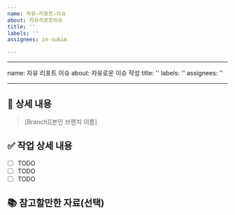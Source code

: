 ```yaml
---
name: 자유-리포트-이슈
about: 자유리포트이슈
title: ''
labels: ''
assignees: in-sukim

---
```


---
name: 자유 리포트 이슈
about: 자유로운 이슈 작성
title: ''
labels: ''
assignees: ''

---

## 💼 상세 내용
> [Branch][본인 브랜치 이름]

## ✅ 작업 상세 내용
- [ ] TODO
- [ ] TODO
- [ ] TODO

## 📚 참고할만한 자료(선택)

